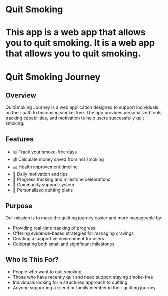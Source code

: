 # Quit Smoking 

# This app is a web app that allows you to quit smoking. It is a web app that allows you to quit smoking.

# Quit Smoking Journey

## Overview
QuitSmoking Journey is a web application designed to support individuals on their path to becoming smoke-free. The app provides personalized tools, tracking capabilities, and motivation to help users successfully quit smoking.

## Features
- 📊 Track your smoke-free days
- 💰 Calculate money saved from not smoking
- 🫁 Health improvement timeline
- 💪 Daily motivation and tips
- 📱 Progress tracking and milestone celebrations
- 🤝 Community support system
- 🎯 Personalized quitting plans

## Purpose
Our mission is to make the quitting journey easier and more manageable by:
- Providing real-time tracking of progress
- Offering evidence-based strategies for managing cravings
- Creating a supportive environment for users
- Celebrating both small and significant milestones

## Who Is This For?
- People who want to quit smoking
- Those who have recently quit and need support staying smoke-free
- Individuals looking for a structured approach to quitting
- Anyone supporting a friend or family member in their quitting journey



